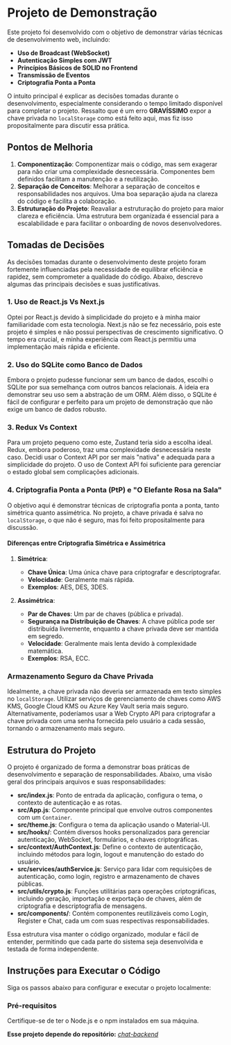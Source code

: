 # Projeto de Demonstração

Este projeto foi desenvolvido com o objetivo de demonstrar várias técnicas de desenvolvimento web, incluindo:

- **Uso de Broadcast (WebSocket)**
- **Autenticação Simples com JWT**
- **Princípios Básicos de SOLID no Frontend**
- **Transmissão de Eventos**
- **Criptografia Ponta a Ponta**

O intuito principal é explicar as decisões tomadas durante o desenvolvimento, especialmente considerando o tempo limitado disponível para completar o projeto. Ressalto que é um erro **GRAVÍSSIMO** expor a chave privada no `localStorage` como está feito aqui, mas fiz isso propositalmente para discutir essa prática.

## Pontos de Melhoria

1. **Componentização**: Componentizar mais o código, mas sem exagerar para não criar uma complexidade desnecessária. Componentes bem definidos facilitam a manutenção e a reutilização.
2. **Separação de Conceitos**: Melhorar a separação de conceitos e responsabilidades nos arquivos. Uma boa separação ajuda na clareza do código e facilita a colaboração.
3. **Estruturação do Projeto**: Reavaliar a estruturação do projeto para maior clareza e eficiência. Uma estrutura bem organizada é essencial para a escalabilidade e para facilitar o onboarding de novos desenvolvedores.

## Tomadas de Decisões

As decisões tomadas durante o desenvolvimento deste projeto foram fortemente influenciadas pela necessidade de equilibrar eficiência e rapidez, sem comprometer a qualidade do código. Abaixo, descrevo algumas das principais decisões e suas justificativas.

### 1. Uso de React.js Vs Next.js
Optei por React.js devido à simplicidade do projeto e à minha maior familiaridade com esta tecnologia. Next.js não se fez necessário, pois este projeto é simples e não possui perspectivas de crescimento significativo. O tempo era crucial, e minha experiência com React.js permitiu uma implementação mais rápida e eficiente.

### 2. Uso do SQLite como Banco de Dados
Embora o projeto pudesse funcionar sem um banco de dados, escolhi o SQLite por sua semelhança com outros bancos relacionais. A ideia era demonstrar seu uso sem a abstração de um ORM. Além disso, o SQLite é fácil de configurar e perfeito para um projeto de demonstração que não exige um banco de dados robusto.

### 3. Redux Vs Context
Para um projeto pequeno como este, Zustand teria sido a escolha ideal. Redux, embora poderoso, traz uma complexidade desnecessária neste caso. Decidi usar o Context API por ser mais "nativa" e adequada para a simplicidade do projeto. O uso de Context API foi suficiente para gerenciar o estado global sem complicações adicionais.

### 4. Criptografia Ponta a Ponta (PtP) e "O Elefante Rosa na Sala"
O objetivo aqui é demonstrar técnicas de criptografia ponta a ponta, tanto simétrica quanto assimétrica. No projeto, a chave privada é salva no `localStorage`, o que não é seguro, mas foi feito propositalmente para discussão. 

#### Diferenças entre Criptografia Simétrica e Assimétrica
1. **Simétrica**:
   - **Chave Única**: Uma única chave para criptografar e descriptografar.
   - **Velocidade**: Geralmente mais rápida.
   - **Exemplos**: AES, DES, 3DES.

2. **Assimétrica**:
   - **Par de Chaves**: Um par de chaves (pública e privada).
   - **Segurança na Distribuição de Chaves**: A chave pública pode ser distribuída livremente, enquanto a chave privada deve ser mantida em segredo.
   - **Velocidade**: Geralmente mais lenta devido à complexidade matemática.
   - **Exemplos**: RSA, ECC.

### Armazenamento Seguro da Chave Privada
Idealmente, a chave privada não deveria ser armazenada em texto simples no `localStorage`. Utilizar serviços de gerenciamento de chaves como AWS KMS, Google Cloud KMS ou Azure Key Vault seria mais seguro. Alternativamente, poderíamos usar a Web Crypto API para criptografar a chave privada com uma senha fornecida pelo usuário a cada sessão, tornando o armazenamento mais seguro.

## Estrutura do Projeto

O projeto é organizado de forma a demonstrar boas práticas de desenvolvimento e separação de responsabilidades. Abaixo, uma visão geral dos principais arquivos e suas responsabilidades:

- **src/index.js**: Ponto de entrada da aplicação, configura o tema, o contexto de autenticação e as rotas.
- **src/App.js**: Componente principal que envolve outros componentes com um `Container`.
- **src/theme.js**: Configura o tema da aplicação usando o Material-UI.
- **src/hooks/**: Contém diversos hooks personalizados para gerenciar autenticação, WebSocket, formulários, e chaves criptográficas.
- **src/context/AuthContext.js**: Define o contexto de autenticação, incluindo métodos para login, logout e manutenção do estado do usuário.
- **src/services/authService.js**: Serviço para lidar com requisições de autenticação, como login, registro e armazenamento de chaves públicas.
- **src/utils/crypto.js**: Funções utilitárias para operações criptográficas, incluindo geração, importação e exportação de chaves, além de criptografia e descriptografia de mensagens.
- **src/components/**: Contém componentes reutilizáveis como Login, Register e Chat, cada um com suas respectivas responsabilidades.

Essa estrutura visa manter o código organizado, modular e fácil de entender, permitindo que cada parte do sistema seja desenvolvida e testada de forma independente.

## Instruções para Executar o Código

Siga os passos abaixo para configurar e executar o projeto localmente:

### Pré-requisitos

Certifique-se de ter o Node.js e o npm instalados em sua máquina.


**Esse projeto depende do repositório:**
*[chat-backend](https://github.com/gregoryderner/chat-backend.git)*